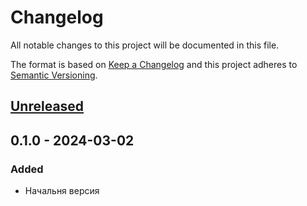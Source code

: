 # Changelog
All notable changes to this project will be documented in this file.

The format is based on [Keep a Changelog](http://keepachangelog.com/en/1.0.0/)
and this project adheres to [Semantic Versioning](http://semver.org/spec/v2.0.0.html).

## [Unreleased]

## 0.1.0 - 2024-03-02
### Added
- Начальня версия

[Unreleased]: https://github.com/urlandi/rkn-opendata-vlg/compare/v0.1.0...HEAD

